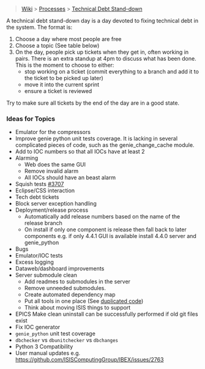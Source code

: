 > [Wiki](Home) > [Processes](Processes) > [Technical Debt Stand-down](Technical-Debt-Stand-down)

A technical debt stand-down day is a day devoted to fixing technical debt in the system. The format is:

1. Choose a day where most people are free
1. Choose a topic (See table below)
1. On the day, people pick up tickets when they get in, often working in pairs. There is an extra standup at 4pm to discuss what has been done. This is the moment to choose to either:
    - stop working on a ticket (commit everything to a branch and add it to the ticket to be picked up later)
    - move it into the current sprint
    - ensure a ticket is reviewed

Try to make sure all tickets by the end of the day are in a good state.

### Ideas for Topics


- Emulator for the compressors
- Improve genie python unit tests coverage. It is lacking in several complicated pieces of code, such as the genie_change_cache module.
- Add to IOC numbers so that all IOCs have at least 2
- Alarming
   * Web does the same GUI
   * Remove invalid alarm
   * All IOCs should have an beast alarm
- Squish tests [#3707](https://github.com/ISISComputingGroup/IBEX/issues/3707)
- Eclipse/CSS interaction
- Tech debt tickets
- Block server exception handling
- Deployment/release process
    - Automatically add release numbers based on the name of the release branch
    - On install if only one component is release then fall back to later components e.g. if only 4.4.1 GUI is available install 4.4.0 server and genie_python
- Bugs
- Emulator/IOC tests
- Excess logging
- Dataweb/dashboard improvements
- Server submodule clean
    - Add readmes to submodules in the server 
    - Remove unneeded submodules.
    - Create automated dependency map
    - Put all tools in one place (See [duplicated code](Code-Duplication))
    - Think about moving ISIS things to support
- EPICS Make clean uninstall can be successfully performed if old git files exist
- Fix IOC generator
- `genie_python` unit test coverage
- `dbchecker` vs `dbunitchecker` vs `dbchanges`
- Python 3 Compatibility
- User manual updates e.g. https://github.com/ISISComputingGroup/IBEX/issues/2763